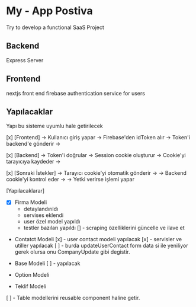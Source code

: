 # My - App Postiva
Try to develop a functional SaaS Project

## Backend
Express Server


## Frontend
nextjs front end
firebase authentication service for users


## Yapılacaklar

Yapı bu sisteme uyumlu hale getirilecek

[x] [Frontend] 
  → Kullanıcı giriş yapar → Firebase'den idToken alır 
  → Token'i backend'e gönderir → 
  
[x] [Backend] 
  → Token'i doğrular → Session cookie oluşturur 
  → Cookie'yi tarayıcıya kaydeder →
  
[x] [Sonraki İstekler] 
  → Tarayıcı cookie'yi otomatik gönderir → 
  → Backend cookie'yi kontrol eder → 
  → Yetki verirse işlemi yapar

[Yapılacaklarar]

- [x] Firma Modeli
  - detaylandırıldı
  - servises eklendi
  - user özel model yapıldı
  - testler bazıları yapıldı
  [] - scraping özelliklerini güncelle ve ilave et
  

- Contatct Modeli
  [x] - user contact modeli yapılacak
  [x] - servisler ve utiller yapılacak
  [ ] - burda updateUserContact form data si ile yeniliyor gerek olursa onu CompanyUpdate
  gibi degistir.
  

- Base Modeli
  [ ] - yapılacak
- Option Modeli

- Teklif Modeli

[ ] - Table modellerini reusable component haline getir.